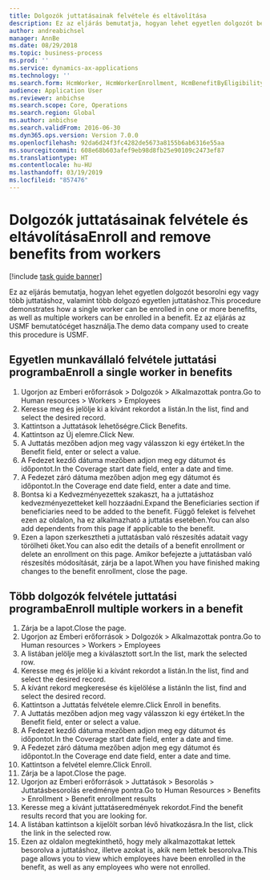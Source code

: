 ```yaml
---
title: Dolgozók juttatásainak felvétele és eltávolítása
description: Ez az eljárás bemutatja, hogyan lehet egyetlen dolgozót besorolni egy vagy több juttatáshoz, valamint több dolgozó egyetlen juttatáshoz.
author: andreabichsel
manager: AnnBe
ms.date: 08/29/2018
ms.topic: business-process
ms.prod: ''
ms.service: dynamics-ax-applications
ms.technology: ''
ms.search.form: HcmWorker, HcmWorkerEnrollment, HcmBenefitByEligibilityLookup, HcmMassBenefitEnrollment, HcmBenefitLookup, HcmMassBenefitEnrollmentResults
audience: Application User
ms.reviewer: anbichse
ms.search.scope: Core, Operations
ms.search.region: Global
ms.author: anbichse
ms.search.validFrom: 2016-06-30
ms.dyn365.ops.version: Version 7.0.0
ms.openlocfilehash: 92da6d24f3fc4282de5673a8155b6ab6316e55aa
ms.sourcegitcommit: 608e68b603afef9eb98d8fb25e90109c2473ef87
ms.translationtype: HT
ms.contentlocale: hu-HU
ms.lasthandoff: 03/19/2019
ms.locfileid: "857476"
---
```

# <a name="enroll-and-remove-benefits-from-workers"></a><span data-ttu-id="be417-103">Dolgozók juttatásainak felvétele és eltávolítása</span><span class="sxs-lookup"><span data-stu-id="be417-103">Enroll and remove benefits from workers</span></span>

[!include [task guide banner](../../includes/task-guide-banner.md)]

<span data-ttu-id="be417-104">Ez az eljárás bemutatja, hogyan lehet egyetlen dolgozót besorolni egy vagy több juttatáshoz, valamint több dolgozó egyetlen juttatáshoz.</span><span class="sxs-lookup"><span data-stu-id="be417-104">This procedure demonstrates how a single worker can be enrolled in one or more benefits, as well as multiple workers can be enrolled in a benefit.</span></span> <span data-ttu-id="be417-105">Ez az eljárás az USMF bemutatócéget használja.</span><span class="sxs-lookup"><span data-stu-id="be417-105">The demo data company used to create this procedure is USMF.</span></span>


## <a name="enroll-a-single-worker-in-benefits"></a><span data-ttu-id="be417-106">Egyetlen munkavállaló felvétele juttatási programba</span><span class="sxs-lookup"><span data-stu-id="be417-106">Enroll a single worker in benefits</span></span>
1. <span data-ttu-id="be417-107">Ugorjon az Emberi erőforrások > Dolgozók > Alkalmazottak pontra.</span><span class="sxs-lookup"><span data-stu-id="be417-107">Go to Human resources > Workers > Employees</span></span>
2. <span data-ttu-id="be417-108">Keresse meg és jelölje ki a kívánt rekordot a listán.</span><span class="sxs-lookup"><span data-stu-id="be417-108">In the list, find and select the desired record.</span></span>
3. <span data-ttu-id="be417-109">Kattintson a Juttatások lehetőségre.</span><span class="sxs-lookup"><span data-stu-id="be417-109">Click Benefits.</span></span>
4. <span data-ttu-id="be417-110">Kattintson az Új elemre.</span><span class="sxs-lookup"><span data-stu-id="be417-110">Click New.</span></span>
5. <span data-ttu-id="be417-111">A Juttatás mezőben adjon meg vagy válasszon ki egy értéket.</span><span class="sxs-lookup"><span data-stu-id="be417-111">In the Benefit field, enter or select a value.</span></span>
6. <span data-ttu-id="be417-112">A Fedezet kezdő dátuma mezőben adjon meg egy dátumot és időpontot.</span><span class="sxs-lookup"><span data-stu-id="be417-112">In the Coverage start date field, enter a date and time.</span></span>
7. <span data-ttu-id="be417-113">A Fedezet záró dátuma mezőben adjon meg egy dátumot és időpontot.</span><span class="sxs-lookup"><span data-stu-id="be417-113">In the Coverage end date field, enter a date and time.</span></span>
8. <span data-ttu-id="be417-114">Bontsa ki a Kedvezményezettek szakaszt, ha a juttatáshoz kedvezményezetteket kell hozzáadni.</span><span class="sxs-lookup"><span data-stu-id="be417-114">Expand the Beneficiaries section if beneficiaries need to be added to the benefit.</span></span> <span data-ttu-id="be417-115">Függő feleket is felvehet ezen az oldalon, ha ez alkalmazható a juttatás esetében.</span><span class="sxs-lookup"><span data-stu-id="be417-115">You can also add dependents from this page if applicable to the benefit.</span></span>
9. <span data-ttu-id="be417-116">Ezen a lapon szerkesztheti a juttatásban való részesítés adatait vagy törölheti őket.</span><span class="sxs-lookup"><span data-stu-id="be417-116">You can also edit the details of a benefit enrollment or delete an enrollment on this page.</span></span> <span data-ttu-id="be417-117">Amikor befejezte a juttatásban való részesítés módosítását, zárja be a lapot.</span><span class="sxs-lookup"><span data-stu-id="be417-117">When you have finished making changes to the benefit enrollment, close the page.</span></span>

## <a name="enroll-multiple-workers-in-a-benefit"></a><span data-ttu-id="be417-118">Több dolgozók felvétele juttatási programba</span><span class="sxs-lookup"><span data-stu-id="be417-118">Enroll multiple workers in a benefit</span></span>
1. <span data-ttu-id="be417-119">Zárja be a lapot.</span><span class="sxs-lookup"><span data-stu-id="be417-119">Close the page.</span></span>
2. <span data-ttu-id="be417-120">Ugorjon az Emberi erőforrások > Dolgozók > Alkalmazottak pontra.</span><span class="sxs-lookup"><span data-stu-id="be417-120">Go to Human resources > Workers > Employees</span></span>
3. <span data-ttu-id="be417-121">A listában jelölje meg a kiválasztott sort.</span><span class="sxs-lookup"><span data-stu-id="be417-121">In the list, mark the selected row.</span></span>
4. <span data-ttu-id="be417-122">Keresse meg és jelölje ki a kívánt rekordot a listán.</span><span class="sxs-lookup"><span data-stu-id="be417-122">In the list, find and select the desired record.</span></span>
5. <span data-ttu-id="be417-123">A kívánt rekord megkeresése és kijelölése a listán</span><span class="sxs-lookup"><span data-stu-id="be417-123">In the list, find and select the desired record.</span></span>
6. <span data-ttu-id="be417-124">Kattintson a Juttatás felvétele elemre.</span><span class="sxs-lookup"><span data-stu-id="be417-124">Click Enroll in benefits.</span></span>
7. <span data-ttu-id="be417-125">A Juttatás mezőben adjon meg vagy válasszon ki egy értéket.</span><span class="sxs-lookup"><span data-stu-id="be417-125">In the Benefit field, enter or select a value.</span></span>
8. <span data-ttu-id="be417-126">A Fedezet kezdő dátuma mezőben adjon meg egy dátumot és időpontot.</span><span class="sxs-lookup"><span data-stu-id="be417-126">In the Coverage start date field, enter a date and time.</span></span>
9. <span data-ttu-id="be417-127">A Fedezet záró dátuma mezőben adjon meg egy dátumot és időpontot.</span><span class="sxs-lookup"><span data-stu-id="be417-127">In the Coverage end date field, enter a date and time.</span></span>
10. <span data-ttu-id="be417-128">Kattintson a felvétel elemre.</span><span class="sxs-lookup"><span data-stu-id="be417-128">Click Enroll.</span></span>
11. <span data-ttu-id="be417-129">Zárja be a lapot.</span><span class="sxs-lookup"><span data-stu-id="be417-129">Close the page.</span></span>
12. <span data-ttu-id="be417-130">Ugorjon az Emberi erőforrások > Juttatások > Besorolás > Juttatásbesorolás eredménye pontra.</span><span class="sxs-lookup"><span data-stu-id="be417-130">Go to Human Resources > Benefits > Enrollment > Benefit enrollment results</span></span>
13. <span data-ttu-id="be417-131">Keresse meg a kívánt juttatáseredmények rekordot.</span><span class="sxs-lookup"><span data-stu-id="be417-131">Find the benefit results record that you are looking for.</span></span>
14. <span data-ttu-id="be417-132">A listában kattintson a kijelölt sorban lévő hivatkozásra.</span><span class="sxs-lookup"><span data-stu-id="be417-132">In the list, click the link in the selected row.</span></span>
15. <span data-ttu-id="be417-133">Ezen az oldalon megtekinthető, hogy mely alkalmazottakat lettek besorolva a juttatáshoz, illetve azokat is, akik nem lettek besorolva.</span><span class="sxs-lookup"><span data-stu-id="be417-133">This page allows you to view which employees have been enrolled in the benefit, as well as any employees who were not enrolled.</span></span>


